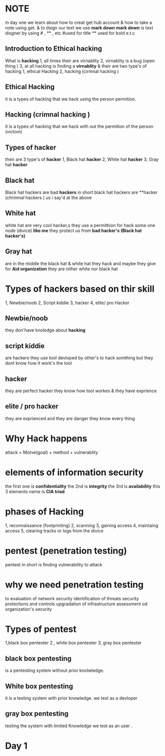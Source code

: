  # NOTE 
in day one we learn about how to creat get hub account 
& how to take a note using get. & to dsign our text we use **mark down**
**mark down** is text disgner 
by using # , ** , etc
  #used for title 
  ** used for bold  e.t.c
 ## Introduction to Ethical hacking 
 What is **hacking**
 1, all times their are virnablity
 2, virnablity is a bug (open thing )
 3, at all hacking is finding a **virnablity**
 & their are two type's of hacking 
 1, ethical Hacking 
 2, hacking (cirmnal hacking )
 ## Ethical Hacking 
 it is a types of hacking that we hack using the person permition.
 ## Hacking (crimnal hacking )
 it is a types of hacking that we hack with out the permition of the person (victom)
 ## Types of hacker 
 their are 3 type's of **hacker**
 1, Black hat **hacker**
 2, White hat **hacker**
 3, Gray hat **hacker** 
## Black hat 
Black hat hackers are bad **hackers**
in short black hat hackers are **hacker (chrimnal hackers )
us i say'd at the above
## White hat 
white hat are very cool hacker,s 
they use a permithion for hack some one node (divice) **like me**
they protect us from **bad hacker's (Black hat hacker's)**
## Gray hat 
are in the middle the black hat & white hat 
they hack and maybe they give for **Aid organization**
they are nither white nor black hat 
# Types of hackers based on thir skill 
1, Newbie/noob
2, Script kiddie
3, hacker 
4, elite/ pro Hacker
## Newbie/noob 
they don'have knoledge about **hacking**
## script kiddie 
are hackers they use tool devloped by other's to hack somthing but they dont know how it work's the tool
## hacker
they are perfect hacker they know how tool workes & they have exprience
## elite / pro hacker
they are exprienced and they are danger  they know every thing 
# Why Hack happens 
 attack = Motve(goal) + method + vulnerablity 
 # elements of information security 
 the first one is **confidentiality** 
 the 2nd is **integrity**
 the 3rd is **availability**
 this 3 elements name is **CIA triad**
# phases of Hacking
1, reconnaissance (footprinting)
2, scanning 
3, gaining access
4, maintaing access
5, clearing tracks or logs from the divice 
# pentest (penetration testing)
pentest in short is finding vulnerability to attack 
# why we need penetration testing 
 to evaluation of network security 
 identification of threats 
 security protections and controls 
 upgradation of infrastructure
 assessment od organization's security 
 # Types of pentest 
 1,black box pentester
 2 , white box pentester 
 3, gray box pentester 
 ## black box pentesting 
 is a pentesting system without prior knolwledge.  
 ## White box pentesting 
 it is a testing system with prior knowledge.
 we test as a devloper
 ## gray box pentesting 
 testing the system with limited Knowledge 
 we test as an user .  

 # Day 1  
